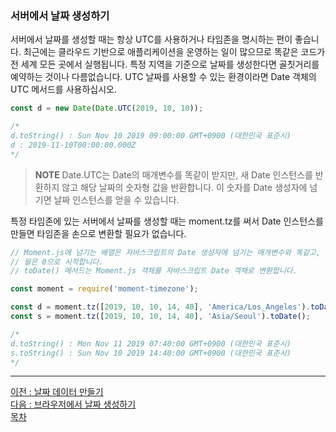 ### 서버에서 날짜 생성하기
서버에서 날짜를 생성할 때는 항상 UTC를 사용하거나 타임존을 명시하는 편이 좋습니다. 최근에는 클라우드 기반으로 애플리케이션을 운영하는 일이 많으므로 똑같은 코드가 전 세계 모든 곳에서 실행됩니다. 특정 지역을 기준으로 날짜를 생성한다면 골칫거리를 예약하는 것이나 다름없습니다. UTC 날짜를 사용할 수 있는 환경이라면 Date 객체의 UTC 메서드를 사용하십시오.

```javascript
const d = new Date(Date.UTC(2019, 10, 10));

/*
d.toString() : Sun Nov 10 2019 09:00:00 GMT+0900 (대한민국 표준시)
d : 2019-11-10T00:00:00.000Z
*/
```

> <b>NOTE</b> Date.UTC는 Date의 매개변수를 똑같이 받지만, 새 Date 인스턴스를 반환하지 않고 해당 날짜의 숫자형 값을 반환합니다. 이 숫자를 Date 생성자에 넘기면 날짜 인스턴스를 얻을 수 있습니다.

특정 타임존에 있는 서버에서 날짜를 생성할 때는 moment.tz를 써서 Date 인스턴스를 만들면 타임존을 손으로 변환할 필요가 없습니다.

```javascript
// Moment.js에 넘기는 배열은 자바스크립트의 Date 생성자에 넘기는 매개변수와 똑같고,
// 월은 0으로 시작합니다.
// toDate() 메서드는 Moment.js 객체를 자바스크립트 Date 객채로 변환합니다.

const moment = require('moment-timezone');

const d = moment.tz([2019, 10, 10, 14, 40], 'America/Los_Angeles').toDate();
const s = moment.tz([2019, 10, 10, 14, 40], 'Asia/Seoul').toDate();

/*
d.toString() : Mon Nov 11 2019 07:40:00 GMT+0900 (대한민국 표준시)
s.toString() : Sun Nov 10 2019 14:40:00 GMT+0900 (대한민국 표준시)
*/
```

***
[이전 : 날짜 데이터 만들기](15.5.md) <br/>
[다음 : 브라우저에서 날짜 생성하기](15.5.2.md) <br/>
[목차](../progressCheck.md)